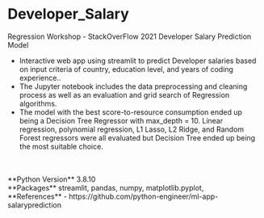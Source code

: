 # Developer_Salary
Regression Workshop - StackOverFlow 2021 Developer Salary Prediction Model


* Interactive web app using streamlit to predict Developer salaries based on input criteria of country, education level, and years of coding experience..<br>
* The Jupyter notebook includes the data preprocessing and cleaning process as well as an evaluation and grid search of Regression algorithms.<br>
* The model with the best score-to-resource consumption ended up being a Decision Tree Regressor with max_depth = 10. Linear regression, polynomial regression, L1 Lasso, L2 Ridge, and Random Forest regressors were all evaluated but Decision Tree ended up being the most suitable choice.<br>
<br>
<br>
**Python Version** 3.8.10 <br>
**Packages** streamlit, pandas, numpy, matplotlib.pyplot, <br>
**References** - https://github.com/python-engineer/ml-app-salaryprediction <br>



